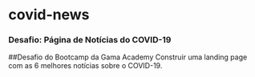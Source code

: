 # covid-news

### Desafio: Página de Notícias do COVID-19

##Desafio do Bootcamp da Gama Academy
Construir uma landing page com as 6 melhores notícias sobre o COVID-19.
